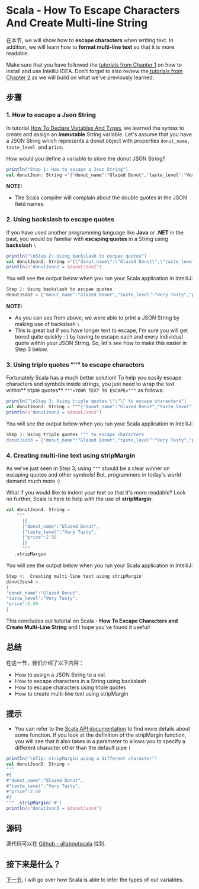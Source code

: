 # Scala - How To Escape Characters And Create Multi-line String


在本节, we will show how to **escape characters** when writing text. In addition, we will learn how to **format multi-line text** so that it is more readable.

 

Make sure that you have followed the [tutorials from Chapter 1](http://allaboutscala.com/tutorials/chapter-1-getting-familiar-intellij-ide/) on how to install and use IntelliJ IDEA. Don't forget to also review the[ tutorials from Chapter 2](http://allaboutscala.com/tutorials/chapter-2-learning-basics-scala-programming/) as we will build on what we've previously learned.

## 步骤

###  1. How to escape a Json String

In tutorial [How To Declare Variables And Types](http://allaboutscala.com/tutorials/chapter-2-learning-basics-scala-programming/scala-basic-tutorial-declare-variables-types/), we learned the syntax to create and assign an **immutable** String variable. Let's assume that you have a JSON String which represents a donut object with properties `donut_name, taste_level `and `price`.

How would you define a variable to store the donut JSON String?

```scala
println("Step 1: How to escape a Json String")
val donutJson: String ="{"donut_name":"Glazed Donut","taste_level":"Very Tasty","price":2.50}"


```

**NOTE:**

- The Scala compiler will complain about the double quotes in the JSON field names.

### 2. Using backslash to escape quotes

If you have used another programming language like **Java** or **.NET** in the past, you would be familiar with **escaping quotes** in a String using **backslash** `\`

```scala
println("\nStep 2: Using backslash to escpae quotes")
val donutJson2: String ="{\"donut_name\":\"Glazed Donut\",\"taste_level\":\"Very Tasty\",\"price\":2.50}"
println(s"donutJson2 = $donutJson2")


```

You will see the output below when you run your Scala application in IntelliJ:

```scala
Step 2: Using backslash to escpae quotes
donutJson2 = {"donut_name":"Glazed Donut","taste_level":"Very Tasty","price":2.50}


```

**NOTE:**

- As you can see from above, we were able to print a JSON String by making use of backslash `\`
- This is great but if you have longer text to escape, I'm sure you will get bored quite quickly : ) by having to escape each and every individual quote within your JSON String. So, let's see how to make this easier in Step 3 below.

### 3. Using triple quotes """ to escape characters

Fortunately Scala has a much better solution! To help you easily escape characters and symbols inside strings, you just need to wrap the text within** triple quotes** `"""<YOUR TEXT TO ESCAPE>"""` as follows:

```scala
println("\nStep 3: Using triple quotes \"\"\" to escape characters")
val donutJson3: String = """{"donut_name":"Glazed Donut","taste_level":"Very Tasty","price":2.50}"""
println(s"donutJson3 = $donutJson3")


```

You will see the output below when you run your Scala application in IntelliJ:

```scala
Step 3: Using triple quotes """ to escape characters
donutJson3 = {"donut_name":"Glazed Donut","taste_level":"Very Tasty","price":2.50}


```

### 4. Creating multi-line text using stripMargin

As we've just seen in Step 3, using `"""` should be a clear winner on escaping quotes and other symbols! But, programmers in today's world demand much more :)

What if you would like to indent your text so that it's more readable? Look no further, Scala is here to help with the use of **stripMargin**:

```scala
val donutJson4: String =
    """
      |{
      |"donut_name":"Glazed Donut",
      |"taste_level":"Very Tasty",
      |"price":2.50
      |}
      """
   .stripMargin


```

You will see the output below when you run your Scala application in IntelliJ:

```scala
Step 4:  Creating multi-line text using stripMargin
donutJson4 = 
{
"donut_name":"Glazed Donut",
"taste_level":"Very Tasty",
"price":2.50
}

```

This concludes our tutorial on Scala - **How To Escape Characters and Create Multi-Line String** and I hope you've found it useful!

 

## 总结

在这一节，我们介绍了以下内容：

- How to assign a JSON String to a val.
- How to escape characters in a String using backslash
- How to escape characters using triple quotes
- How to create multi-line text using stripMargin

## 提示

- You can refer to the [Scala API documentation](http://www.scala-lang.org/api/current/#scala.collection.immutable.StringLike) to find more details about some function. If you look at the definition of the stripMargin function, you will see that it also takes in a parameter to allows you to specify a different character other than the default pipe `|`

```scala
println("\nTip: stripMargin using a different character")
val donutJson5: String =
"""
#{
#"donut_name":"Glazed Donut",
#"taste_level":"Very Tasty",
#"price":2.50
#}
""" .stripMargin('#')
println(s"donutJson5 = $donutJson4")


```

## 源码

源代码可以在 [Github - allaboutscala](https://github.com/nadimbahadoor/allaboutscala) 找到.

## 接下来是什么？

[下一节](http://allaboutscala.com/tutorials/chapter-2-learning-basics-scala-programming/scala-tutorial-overview-scala-type-inference/), I will go over how Scala is able to infer the types of our variables.
